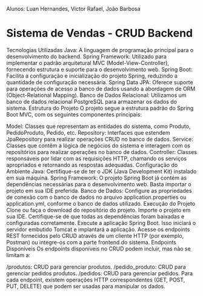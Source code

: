 Alunos: Luan Hernandes, Victor Rafael, João Barbosa
<h1>Sistema de Vendas - CRUD Backend</h1>

Tecnologias Utilizadas
Java: A linguagem de programação principal para o desenvolvimento do backend.
Spring Framework: Utilizado para implementar o padrão arquitetural MVC (Model-View-Controller), fornecendo estrutura e suporte para o desenvolvimento web.
Spring Boot: Facilita a configuração e inicialização do projeto Spring, reduzindo a quantidade de configuração necessária.
Spring Data JPA: Oferece suporte para operações de acesso a banco de dados usando a abordagem de ORM (Object-Relational Mapping).
Banco de Dados Relacional: Utilizamos um banco de dados relacional PostgreSQL para armazenar os dados do sistema.
Estrutura do Projeto
O projeto segue a estrutura padrão do Spring Boot MVC, com os seguintes componentes principais:

Model: Classes que representam as entidades do sistema, como Produto, PedidoProduto, Pedido, etc.
Repository: Interfaces que estendem JpaRepository para realizar operações CRUD no banco de dados.
Service: Classes que contêm a lógica de negócios do sistema e interagem com os repositórios para realizar operações no banco de dados.
Controller: Classes responsáveis por lidar com as requisições HTTP, chamando os serviços apropriados e retornando as respostas adequadas.
Configuração do Ambiente
Java: Certifique-se de ter o JDK (Java Development Kit) instalado em sua máquina.
Spring Framework: O projeto Spring Boot já contém as dependências necessárias para o desenvolvimento web. Basta importar o projeto em sua IDE preferida.
Banco de Dados: Configure as propriedades de conexão com o banco de dados no arquivo application.properties ou application.yml, conforme o banco de dados utilizado.
Execução do Projeto
Clone ou faça o download do repositório do projeto.
Importe o projeto em sua IDE.
Certifique-se de que todas as dependências foram baixadas e configuradas corretamente.
Execute a aplicação Spring Boot. Isso iniciará o servidor embutido Tomcat e implantará a aplicação.
Acesse os endpoints REST fornecidos pelo CRUD através de um cliente HTTP (por exemplo, Postman) ou integre-os com a parte frontend do sistema.
Endpoints Disponíveis
Os endpoints disponíveis no CRUD podem incluir, mas não se limitam a:

/produtos: CRUD para gerenciar produtos.
/pedido_produto: CRUD para gerenciar pedidos produtos.
/pedidos: CRUD para gerenciar pedidos.
Para cada endpoint, existem operações HTTP correspondentes (GET, POST, PUT, DELETE) que podem ser usadas para manipular os dados.
